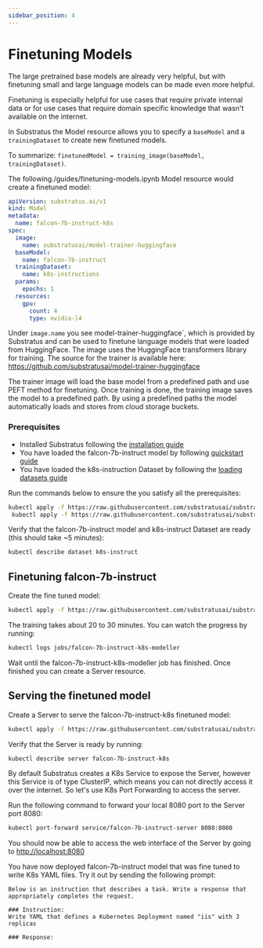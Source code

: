 ```yaml
---
sidebar_position: 4
---
```


# Finetuning Models

<!-- THE MARKDOWN (.md) FILE IS GENERATED FROM THE NOTEBOOK (.ipynb) FILE -->
The large pretrained base models are already very helpful, but
with finetuning small and large language models can be made even more helpful.

Finetuning is especially helpful for use cases that require private internal
data or for use cases that require domain specific knowledge that wasn't
available on the internet.

In Substratus the Model resource allows you to specify a `baseModel` and
a `trainingDataset` to create new finetuned models.

To summarize: 
`finetunedModel = training_image(baseModel, trainingDataset)`. 


The following./guides/finetuning-models.ipynb Model resource would create a finetuned model:
```yaml
apiVersion: substratus.ai/v1
kind: Model
metadata:
  name: falcon-7b-instruct-k8s
spec:
  image:
    name: substratusai/model-trainer-huggingface
  baseModel:
    name: falcon-7b-instruct
  trainingDataset:
    name: k8s-instructions
  params:
    epochs: 1
  resources:
    gpu:
      count: 4
      type: nvidia-l4
```

Under `image.name` you see model-trainer-huggingface`, which is provided
by Substratus  and can be used to finetune language models that were loaded from HuggingFace.
The image uses the HuggingFace transformers library for training.
The source for the trainer is available here:
https://github.com/substratusai/model-trainer-huggingface

The trainer image will load the base model from a predefined path and use PEFT method for finetuning. Once training is done, the training image saves the model to a predefined path.
By using a predefined paths the model automatically loads and stores from cloud storage buckets.


### Prerequisites
- Installed Substratus following the [installation guide](../installation/installation.md)
- You have loaded the falcon-7b-instruct model by following [quickstart guide](../quickstart/gcp.md)
- You have loaded the k8s-instruction Dataset by following the [loading datasets guide](./loading-datasets.md)

Run the commands below to ensure the you satisfy all the prerequisites:


```bash
kubectl apply -f https://raw.githubusercontent.com/substratusai/substratus/main/examples/falcon-7b-instruct/base-model.yaml
 kubectl apply -f https://raw.githubusercontent.com/substratusai/substratus/main/examples/datasets/k8s-instructions.yaml
```

Verify that the falcon-7b-instruct model and k8s-instruct Dataset are ready (this should take ~5 minutes):


```bash
kubectl describe dataset k8s-instruct
```

## Finetuning falcon-7b-instruct

Create the fine tuned model:


```bash
kubectl apply -f https://raw.githubusercontent.com/substratusai/substratus/main/examples/falcon-7b-instruct/finetuned-model.yaml
```

The training takes about 20 to 30 minutes. You can watch the progress by running:


```bash
kubectl logs jobs/falcon-7b-instruct-k8s-modeller
```

Wait until the falcon-7b-instruct-k8s-modeller job has finished. Once finished you can create
a Server resource.

## Serving the finetuned model

Create a Server to serve the falcon-7b-instruct-k8s finetuned model:


```bash
kubectl apply -f https://raw.githubusercontent.com/substratusai/substratus/main/examples/falcon-7b-instruct/finetuned-server.yaml
```

Verify that the Server is ready by running:


```bash
kubectl describe server falcon-7b-instruct-k8s
```

By default Substratus creates a K8s Service to expose the Server, however this Service is of type ClusterIP, which means you can not directly access it over the internet. So let's use K8s Port Forwarding to access the server.

Run the following command to forward your local 8080 port to the Server port 8080:


```bash
kubectl port-forward service/falcon-7b-instruct-server 8080:8080
```

You should now be able to access the web interface of the Server by going to
[http://localhost:8080](http://localhost:8080)

You have now deployed falcon-7b-instruct model that was fine tuned to write K8s YAML files. Try it out by sending the following prompt:
```
Below is an instruction that describes a task. Write a response that appropriately completes the request.

### Instruction:
Write YAML that defines a Kubernetes Deployment named "iis" with 3 replicas 

### Response:
```
